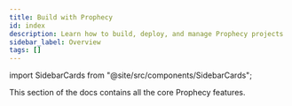 ```yaml
---
title: Build with Prophecy
id: index
description: Learn how to build, deploy, and manage Prophecy projects
sidebar_label: Overview
tags: []
---
```


import SidebarCards from "@site/src/components/SidebarCards";

This section of the docs contains all the core Prophecy features.

<SidebarCards />
